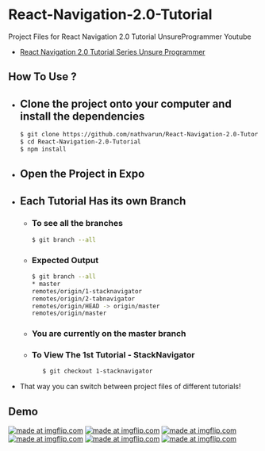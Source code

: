 # React-Navigation-2.0-Tutorial
Project Files for React Navigation 2.0 Tutorial UnsureProgrammer Youtube 

* [React Navigation 2.0 Tutorial Series Unsure Programmer](https://www.youtube.com/watch?v=ocnxJtZ6JOg&list=PLy9JCsy2u97nMDX-_YM6gaDcRREEqkuA0)

## How To Use ? 

- ## Clone the project onto your computer and install the dependencies
    ```sh
    $ git clone https://github.com/nathvarun/React-Navigation-2.0-Tutorial.git
    $ cd React-Navigation-2.0-Tutorial
    $ npm install 
    ```
- ## Open the Project in Expo

- ## Each Tutorial Has its own Branch
    - ### To see all the branches 
        ```sh
        $ git branch --all
        ```
    - ### Expected Output 
        ```sh
       $ git branch --all
      * master
        remotes/origin/1-stacknavigator
        remotes/origin/2-tabnavigator
        remotes/origin/HEAD -> origin/master
        remotes/origin/master
      ```
    - ### You are currently on the master branch
    - ### To View The 1st Tutorial - StackNavigator
        ```sh
           $ git checkout 1-stacknavigator 
        ```
- That way you can switch between project files of different tutorials!

## Demo

<div float="left">
<a href="https://imgflip.com/gif/2fu1vm"><img src="https://i.imgflip.com/2fu1vm.gif" title="made at imgflip.com"/></a>
<a href="https://imgflip.com/gif/2fu1zf"><img src="https://i.imgflip.com/2fu1zf.gif" title="made at imgflip.com"/></a>
<a href="https://imgflip.com/gif/2fu24b"><img src="https://i.imgflip.com/2fu24b.gif" title="made at imgflip.com"/></a>
<a href="https://imgflip.com/gif/2fu2pe"><img src="https://i.imgflip.com/2fu2pe.gif" title="made at imgflip.com"/></a>
<a href="https://imgflip.com/gif/2fu3bh"><img src="https://i.imgflip.com/2fu3bh.gif" title="made at imgflip.com"/></a>
<a href="https://imgflip.com/gif/2fu3k4"><img src="https://i.imgflip.com/2fu3k4.gif" title="made at imgflip.com"/></a>
</div>
